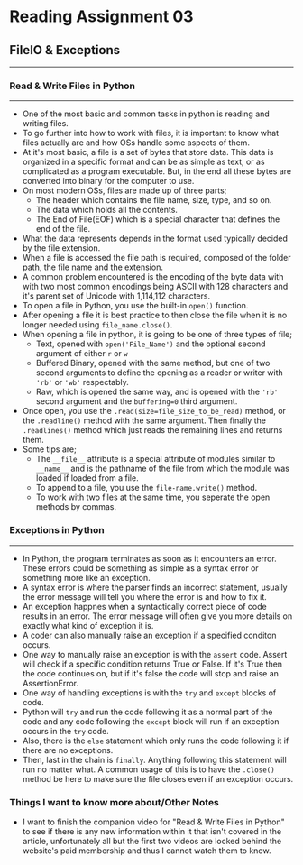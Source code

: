 # Reading Assignment 03

## FileIO & Exceptions

---

### Read & Write Files in Python

---

- One of the most basic and common tasks in python is reading and writing files.
- To go further into how to work with files, it is important to know what files actually are and how OSs handle some aspects of them.
- At it's most basic, a file is a set of bytes that store data. This data is organized in a specific format and can be as simple as text, or as complicated as a program executable. But, in the end all these bytes are converted into binary for the computer to use.
- On most modern OSs, files are made up of three parts;
  - The header which contains the file name, size, type, and so on.
  - The data which holds all the contents.
  - The End of File(EOF) which is a special character that defines the end of the file.
- What the data represents depends in the format used typically decided by the file extension.
- When a file is accessed the file path is required, composed of the folder path, the file name and the extension.
- A common problem encountered is the encoding of the byte data with with two most common encodings being ASCII with 128 characters and it's parent set of Unicode with 1,114,112 characters.
- To open a file in Python, you use the built-in `open()` function.
- After opening a file it is best practice to then close the file when it is no longer needed using `file_name.close()`.
- When opening a file in python, it is going to be one of three types of file;
  - Text, opened with `open('File_Name')` and the optional second argument of either `r` or `w`
  - Buffered Binary, opened with the same method, but one of two second arguments to define the opening as a reader or writer with `'rb'` or `'wb'` respectably.
  - Raw, which is opened the same way, and is opened with the `'rb'` second argument and the `buffering=0` third argument.
- Once open, you use the `.read(size=file_size_to_be_read)` method, or the `.readline()` method with the same argument. Then finally the `.readlines()` method which just reads the remaining lines and returns them.
- Some tips are;
  - The `__file__` attribute is a special attribute of modules similar to `__name__` and is the pathname of the file from which the module was loaded if loaded from a file.
  - To append to a file, you use the `file-name.write()` method.
  - To work with two files at the same time, you seperate the open methods by commas.

### Exceptions in Python

---

- In Python, the program terminates as soon as it encounters an error. These errors could be something as simple as a syntax error or something more like an exception.
- A syntax error is where the parser finds an incorrect statement, usually the error message will tell you where the error is and how to fix it.
- An exception happnes when a syntactically correct piece of code results in an error. The error message will often give you more details on exactly what kind of exception it is.
- A coder can also manually raise an exception if a specified conditon occurs.
- One way to manually raise an exception is with the `assert` code. Assert will check if a specific condition returns True or False. If it's True then the code continues on, but if it's false the code will stop and raise an AssertionError.
- One way of handling exceptions is with the `try` and `except` blocks of code.
- Python will `try` and run the code following it as a normal part of the code and any code following the `except` block will run if an exception occurs in the `try` code.
- Also, there is the `else` statement which only runs the code following it if there are no exceptions.
- Then, last in the chain is `finally`. Anything following this statement will run no matter what. A common usage of this is to have the `.close()` method be here to make sure the file closes even if an exception occurs.

### Things I want to know more about/Other Notes

- I want to finish the companion video for "Read & Write Files in Python" to see if there is any new information within it that isn't covered in the article, unfortunately all but the first two videos are locked behind the website's paid membership and thus I cannot watch them to know.
